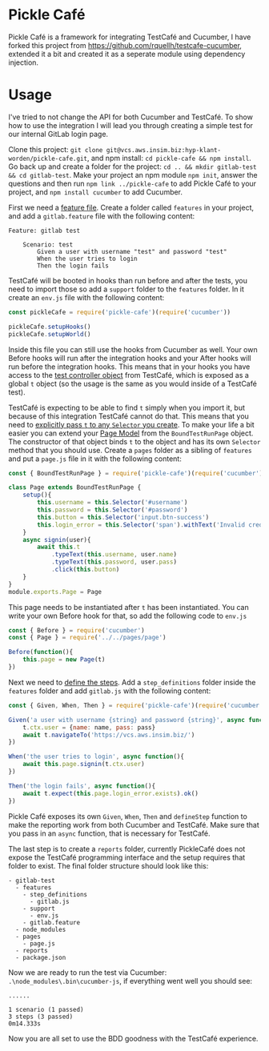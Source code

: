 # Pickle Café

Pickle Café is a framework for integrating TestCafé and Cucumber, I have forked this project from https://github.com/rquellh/testcafe-cucumber, extended it a bit and created it as a seperate module using dependency injection.

# Usage

I've tried to not change the API for both Cucumber and TestCafé. To show how to use the integration I will lead you through creating a simple test for our internal GitLab login page.

Clone this project: `git clone git@vcs.aws.insim.biz:hyp-klant-worden/pickle-cafe.git`, and npm install: `cd pickle-cafe && npm install`.
Go back up and create a folder for the project: `cd .. && mkdir gitlab-test && cd gitlab-test`.
Make your project an npm module `npm init`, answer the questions and then run `npm link ../pickle-cafe` to add Pickle Café to your project, and `npm install cucumber` to add Cucumber.

First we need a [feature file](https://docs.cucumber.io/gherkin/reference/). Create a folder called `features` in your project, and add a `gitlab.feature` file with the following content:

```gherkin
Feature: gitlab test

    Scenario: test
        Given a user with username "test" and password "test"
        When the user tries to login
        Then the login fails
```

TestCafé will be booted in hooks than run before and after the tests, you need to import those so add a `support` folder to the `features` folder. In it create an `env.js` file with the following content:

```javascript
const pickleCafe = require('pickle-cafe')(require('cucumber'))

pickleCafe.setupHooks()
pickleCafe.setupWorld()
```

Inside this file you can still use the hooks from Cucumber as well. Your own Before hooks will run after the integration hooks and your After hooks will run before the integration hooks. This means that in your hooks you have access to the [test controller object](https://devexpress.github.io/testcafe/documentation/test-api/test-code-structure.html#test-controller) from TestCafé, which is exposed as a global `t` object (so the usage is the same as you would inside of a TestCafé test).

TestCafé is expecting to be able to find `t` simply when you import it, but because of this integration TestCafé cannot do that. This means that you need to [explicitly pass `t` to any `Selector` you create](https://devexpress.github.io/testcafe/documentation/test-api/selecting-page-elements/selectors/selector-options.html#optionsboundtestrun). To make your life a bit easier you can extend your [Page Model](https://devexpress.github.io/testcafe/documentation/recipes/use-page-model.html) from the `BoundTestRunPage` object. The constructor of that object binds `t` to the object and has its own `Selector` method that you should use. Create a `pages` folder as a sibling of `features` and put a `page.js` file in it with the following content:

```javascript
const { BoundTestRunPage } = require('pickle-cafe')(require('cucumber'))

class Page extends BoundTestRunPage {
    setup(){
        this.username = this.Selector('#username')
        this.password = this.Selector('#password')
        this.button = this.Selector('input.btn-success')
        this.login_error = this.Selector('span').withText('Invalid credentials')
    }
    async signin(user){
        await this.t
            .typeText(this.username, user.name)
            .typeText(this.password, user.pass)
            .click(this.button)
    }
}
module.exports.Page = Page
```

This page needs to be instantiated after `t` has been instantiated. You can write your own Before hook for that, so add the following code to `env.js`

```javascript
const { Before } = require('cucumber')
const { Page } = require('../../pages/page')

Before(function(){
    this.page = new Page(t)
})
```

Next we need to [define the steps](https://docs.cucumber.io/cucumber/step-definitions/). Add a `step_definitions` folder inside the `features` folder and add `gitlab.js` with the following content:

```javascript
const { Given, When, Then } = require('pickle-cafe')(require('cucumber'))

Given('a user with username {string} and password {string}', async function(name, pass){
    t.ctx.user = {name: name, pass: pass}
    await t.navigateTo('https://vcs.aws.insim.biz/')
})

When('the user tries to login', async function(){
    await this.page.signin(t.ctx.user)
})

Then('the login fails', async function(){
    await t.expect(this.page.login_error.exists).ok()
})
```

Pickle Café exposes its own `Given`, `When`, `Then` and `defineStep` function to make the reporting work from both Cucumber and TestCafé. Make sure that you pass in an `async` function, that is necessary for TestCafé.

The last step is to create a `reports` folder, currently PickleCafé does not expose the TestCafé programming interface and the setup requires that folder to exist. The final folder structure should look like this:

```
- gitlab-test
  - features
    - step_definitions
      - gitlab.js
    - support
      - env.js
    - gitlab.feature
  - node_modules
  - pages
    - page.js
  - reports
  - package.json
```

Now we are ready to run the test via Cucumber: `.\node_modules\.bin\cucumber-js`, if everything went well you should see:

```
......

1 scenario (1 passed)
3 steps (3 passed)
0m14.333s
```

Now you are all set to use the BDD goodness with the TestCafé experience.